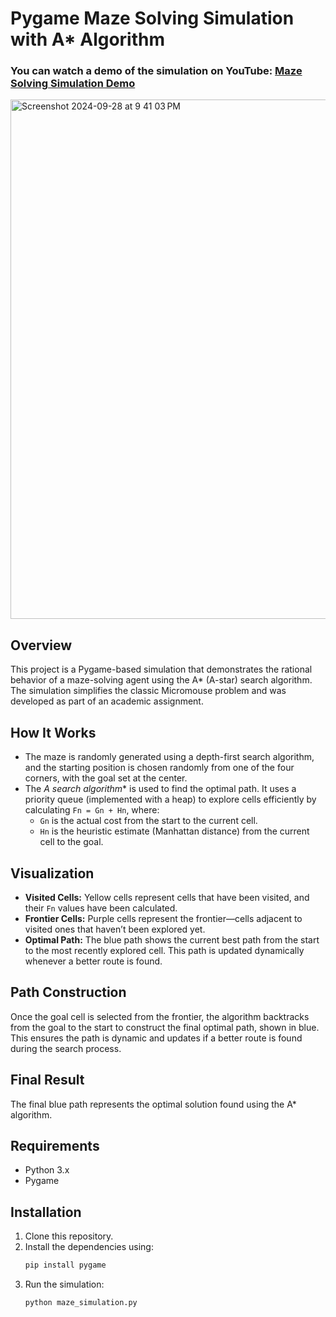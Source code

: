 # Pygame Maze Solving Simulation with A* Algorithm

### You can watch a demo of the simulation on YouTube: [Maze Solving Simulation Demo](https://youtu.be/vsP_LOAWR_Q)


<img width="831" alt="Screenshot 2024-09-28 at 9 41 03 PM" src="https://github.com/user-attachments/assets/c633d62e-360b-4340-8a60-ee19cd7ed041">

## Overview

This project is a Pygame-based simulation that demonstrates the rational behavior of a maze-solving agent using the A* (A-star) search algorithm. The simulation simplifies the classic Micromouse problem and was developed as part of an academic assignment.

## How It Works

- The maze is randomly generated using a depth-first search algorithm, and the starting position is chosen randomly from one of the four corners, with the goal set at the center.
- The **A* search algorithm** is used to find the optimal path. It uses a priority queue (implemented with a heap) to explore cells efficiently by calculating `Fn = Gn + Hn`, where:
  - `Gn` is the actual cost from the start to the current cell.
  - `Hn` is the heuristic estimate (Manhattan distance) from the current cell to the goal.

## Visualization

- **Visited Cells:** Yellow cells represent cells that have been visited, and their `Fn` values have been calculated.
- **Frontier Cells:** Purple cells represent the frontier—cells adjacent to visited ones that haven’t been explored yet.
- **Optimal Path:** The blue path shows the current best path from the start to the most recently explored cell. This path is updated dynamically whenever a better route is found.

## Path Construction

Once the goal cell is selected from the frontier, the algorithm backtracks from the goal to the start to construct the final optimal path, shown in blue. This ensures the path is dynamic and updates if a better route is found during the search process.

## Final Result

The final blue path represents the optimal solution found using the A* algorithm. 


## Requirements

- Python 3.x
- Pygame

## Installation

1. Clone this repository.
2. Install the dependencies using:
    ```bash
    pip install pygame
    ```
3. Run the simulation:
    ```bash
    python maze_simulation.py
    ```

